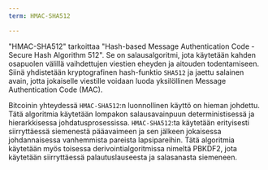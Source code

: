 ```yaml
---
term: HMAC-SHA512

---
```

"HMAC-SHA512" tarkoittaa "Hash-based Message Authentication Code - Secure Hash Algorithm 512". Se on salausalgoritmi, jota käytetään kahden osapuolen välillä vaihdettujen viestien eheyden ja aitouden todentamiseen. Siinä yhdistetään kryptografinen hash-funktio `SHA512` ja jaettu salainen avain, jotta jokaiselle viestille voidaan luoda yksilöllinen Message Authentication Code (MAC).

Bitcoinin yhteydessä `HMAC-SHA512`:n luonnollinen käyttö on hieman johdettu. Tätä algoritmia käytetään lompakon salausavainpuun deterministisessä ja hierarkkisessa johdatusprosessissa. `HMAC-SHA512`:ta käytetään erityisesti siirryttäessä siemenestä pääavaimeen ja sen jälkeen jokaisessa johdannaisessa vanhemmista pareista lapsipareihin. Tätä algoritmia käytetään myös toisessa derivointialgoritmissa nimeltä PBKDF2, jota käytetään siirryttäessä palautuslauseesta ja salasanasta siemeneen.
